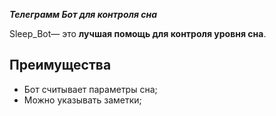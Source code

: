 ___Телеграмм Бот для контроля сна___<br>


Sleep_Bot— это **лучшая помощь для контроля уровня сна**.


## Преимущества

- Бот считывает параметры сна;
- Можно указывать заметки;
